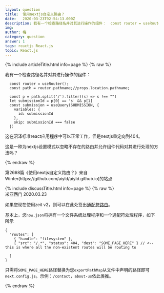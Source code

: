 ```yaml
---
layout: question
title:  使用nextjs自定义路由？
date:   2020-03-23T02:54:13.000Z
description: 我有一个检查路径名并对其进行操作的组件：  const router = useRouter();  const path = router.pat...
img: 
author: 梅
category: question
answer: 1
tags: reactjs React.js
topic: React.js
---
```

<div class="article-root">
  <div class="article">
    {% include articleTitle.html info=page %}
    {% raw %}
    <div class="article-content"><p><font style="vertical-align: inherit;"><font style="vertical-align: inherit;">我有一个检查路径名并对其进行操作的组件：</font></font></p>

<pre><code>  const router = useRouter();<font></font>
  const path = router.pathname;//props.location.pathname;<font></font>
<font></font>
  const p = path.split('/').filter((s) =&gt; s !== "")<font></font>
  let submissionId = p[0] == 's' &amp;&amp; p[1]<font></font>
  const submission = useQuery(SUBMISSION, {<font></font>
    variables: {<font></font>
      id: submissionId<font></font>
    },<font></font>
    skip: submissionId === false<font></font>
  })<font></font>
</code></pre>

<p><font style="vertical-align: inherit;"><font style="vertical-align: inherit;">这在沼泽标准react应用程序中可以正常工作，但是nextjs重定向到404。</font></font></p>

<p><font style="vertical-align: inherit;"><font style="vertical-align: inherit;">这是一种为nextjs设置模式以忽略不存在的路由并允许组件代码对其进行处理的方法吗？</font></font></p></div>
    {% endraw %}
  </div>
  <p class="winter_mark">第2698篇《使用nextjs自定义路由？》来自Winter(https://github.com/aiyld/aiyld.github.io)的站点</p>
  <div class="discuss-wrapper">
    {% include discussTitle.html info=page %}
    {% raw %}
    <div class="discuss-item">
        <div class="discuss-parent">
          <div class="discuss-meta">
            <span class="discuss-user">米亚西门</span>
            <span class="discuss-time">2020.03.23</span>
          </div>
          <div class="discuss-comment"><p><font style="vertical-align: inherit;"><font style="vertical-align: inherit;">如果您现在使用zeit v2，则可以</font><font style="vertical-align: inherit;">在此处</font><font style="vertical-align: inherit;">签出</font></font><a href="https://zeit.co/docs/v2/advanced/routes#wildcard-routes" rel="nofollow noreferrer"><font style="vertical-align: inherit;"><font style="vertical-align: inherit;">通配符路由</font></font></a><font style="vertical-align: inherit;"><font style="vertical-align: inherit;">。</font></font></p>

<p><font style="vertical-align: inherit;"><font style="vertical-align: inherit;">基本上，您</font></font><code>now.json</code><font style="vertical-align: inherit;"><font style="vertical-align: inherit;">将拥有一个文件系统处理程序和一个通配符处理程序，如下所示</font></font></p>

<pre><code>{<font></font>
  "routes": [<font></font>
    { "handle": "filesystem" },<font></font>
    { "src": "/.*", "status": 404, "dest": "SOME_PAGE_HERE" } // &lt;-- this is where all the non-existent routes will be routing to<font></font>
<font></font>
  ]<font></font>
}<font></font>
</code></pre>

<p><font style="vertical-align: inherit;"><font style="vertical-align: inherit;">只需将</font></font><code>SOME_PAGE_HERE</code><font style="vertical-align: inherit;"><font style="vertical-align: inherit;">路径</font><font style="vertical-align: inherit;">替换</font><font style="vertical-align: inherit;">为您</font></font><code>exportPathMap</code><font style="vertical-align: inherit;"><font style="vertical-align: inherit;">从文件中</font><font style="vertical-align: inherit;">声明的路径即可</font></font><code>next.config.js</code><font style="vertical-align: inherit;"><font style="vertical-align: inherit;">。</font><font style="vertical-align: inherit;">示例：</font></font><code>/contact</code><font style="vertical-align: inherit;"><font style="vertical-align: inherit;">，</font></font><code>about-us</code><font style="vertical-align: inherit;"><font style="vertical-align: inherit;">依此类推。</font></font></p></div>
        </div></div>
    {% endraw %}
  </div>
<div>
